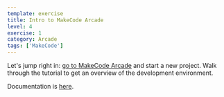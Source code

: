 ```yaml
---
template: exercise
title: Intro to MakeCode Arcade
level: 4
exercise: 1
category: Arcade
tags: ['MakeCode']
---
```


Let's jump right in: [go to MakeCode Arcade](https://arcade.makecode.com) and start a new project. Walk through the tutorial to get an overview of the development environment.

Documentation is [here](https://arcade.makecode.com/docs).

